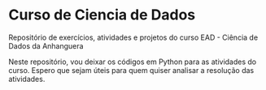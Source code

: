 # Curso de Ciencia de Dados
Repositório de exercícios, atividades e projetos do curso EAD - Ciência de Dados da Anhanguera

Neste repositório, vou deixar os códigos em Python para as atividades do curso. Espero que sejam úteis para quem quiser
analisar a resolução das atividades.
